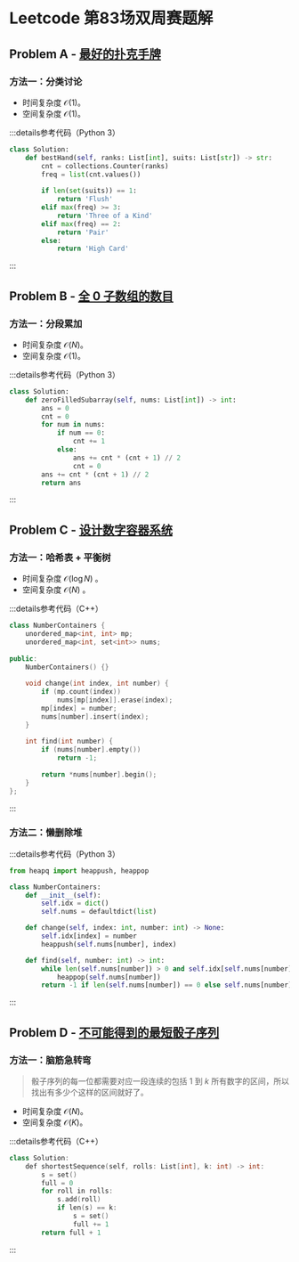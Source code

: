 # Leetcode 第83场双周赛题解

## Problem A - [最好的扑克手牌](https://leetcode.cn/problems/best-poker-hand/)

### 方法一：分类讨论

- 时间复杂度 $\mathcal{O}(1)$。
- 空间复杂度 $\mathcal{O}(1)$。

:::details参考代码（Python 3）

```python
class Solution:
    def bestHand(self, ranks: List[int], suits: List[str]) -> str:
        cnt = collections.Counter(ranks)
        freq = list(cnt.values())
        
        if len(set(suits)) == 1:
            return 'Flush'
        elif max(freq) >= 3:
            return 'Three of a Kind'
        elif max(freq) == 2:
            return 'Pair'
        else:
            return 'High Card'
```

:::

## Problem B - [全 0 子数组的数目](https://leetcode.cn/problems/number-of-zero-filled-subarrays/)

### 方法一：分段累加

- 时间复杂度 $\mathcal{O}(N)$。
- 空间复杂度 $\mathcal{O}(1)$。

:::details参考代码（Python 3）

```python
class Solution:
    def zeroFilledSubarray(self, nums: List[int]) -> int:
        ans = 0
        cnt = 0
        for num in nums:
            if num == 0:
                cnt += 1
            else:
                ans += cnt * (cnt + 1) // 2
                cnt = 0
        ans += cnt * (cnt + 1) // 2
        return ans
```

:::

## Problem C - [设计数字容器系统](https://leetcode.cn/problems/design-a-number-container-system/)

### 方法一：哈希表 + 平衡树

- 时间复杂度 $\mathcal{O}(\log N)$ 。
- 空间复杂度 $\mathcal{O}(N)$ 。

:::details参考代码（C++）

```cpp
class NumberContainers {
    unordered_map<int, int> mp;
    unordered_map<int, set<int>> nums;
    
public:
    NumberContainers() {}
    
    void change(int index, int number) {
        if (mp.count(index))
            nums[mp[index]].erase(index);
        mp[index] = number;
        nums[number].insert(index);
    }
    
    int find(int number) {
        if (nums[number].empty())
            return -1;
        
        return *nums[number].begin();
    }
};
```

:::

### 方法二：懒删除堆

:::details参考代码（Python 3）

```python
from heapq import heappush, heappop

class NumberContainers:
    def __init__(self):
        self.idx = dict()
        self.nums = defaultdict(list)

    def change(self, index: int, number: int) -> None:
        self.idx[index] = number
        heappush(self.nums[number], index)

    def find(self, number: int) -> int:
        while len(self.nums[number]) > 0 and self.idx[self.nums[number][0]] != number:
            heappop(self.nums[number])
        return -1 if len(self.nums[number]) == 0 else self.nums[number][0]
```

:::


## Problem D - [不可能得到的最短骰子序列](https://leetcode.cn/problems/shortest-impossible-sequence-of-rolls/)

### 方法一：脑筋急转弯

> 骰子序列的每一位都需要对应一段连续的包括 $1$ 到 $k$ 所有数字的区间，所以找出有多少个这样的区间就好了。

- 时间复杂度 $\mathcal{O}(N)$。
- 空间复杂度 $\mathcal{O}(K)$。

:::details参考代码（C++）

```cpp
class Solution:
    def shortestSequence(self, rolls: List[int], k: int) -> int:
        s = set()
        full = 0
        for roll in rolls:
            s.add(roll)
            if len(s) == k:
                s = set()
                full += 1
        return full + 1
```

:::
